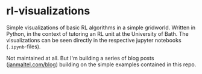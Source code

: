 # rl-visualizations
Simple visualizations of basic RL algorithms in a simple gridworld. Written in Python, in the context of tutoring an RL unit at the University of Bath. The visualizations can be seen directly in the respective jupyter notebooks (`.ipynb`-files).

Not maintained at all. But I'm building a series of blog posts ([janmaltel.com/blog](https://www.janmaltel.com/blog/)) building on the simple examples contained in this repo.

